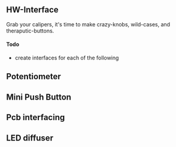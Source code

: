 ## HW-Interface

Grab your calipers, it's time to make crazy-knobs, wild-cases, and theraputic-buttons.


#### Todo
* create interfaces for each of the following

## Potentiometer

## Mini Push Button

## Pcb interfacing

## LED diffuser

